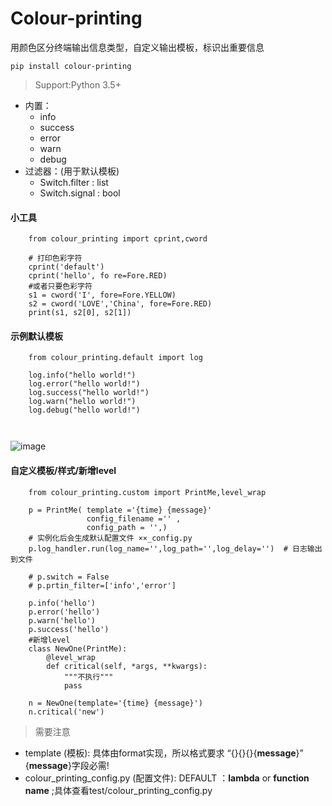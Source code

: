 # Colour-printing
用颜色区分终端输出信息类型，自定义输出模板，标识出重要信息
```
pip install colour-printing
```
> Support:Python 3.5+
- 内置： 
  - info 
  - success 
  - error 
  - warn
  - debug
- 过滤器：(用于默认模板)
  - Switch.filter : list
  - Switch.signal : bool
  
#### 小工具

```
    from colour_printing import cprint,cword

    # 打印色彩字符
    cprint('default')
    cprint('hello', fo re=Fore.RED)
    #或者只要色彩字符
    s1 = cword('I', fore=Fore.YELLOW)
    s2 = cword('LOVE','China', fore=Fore.RED)
    print(s1, s2[0], s2[1])
```


#### 示例默认模板
```
    from colour_printing.default import log
    
    log.info("hello world!")
    log.error("hello world!")
    log.success("hello world!")
    log.warn("hello world!")
    log.debug("hello world!")

    

```
![image](https://github.com/Faithforus/Colour-printing/blob/master/default.png)
#### 自定义模板/样式/新增level

```
    from colour_printing.custom import PrintMe,level_wrap

    p = PrintMe( template ='{time} {message}'
                 config_filename ='' ,
                 config_path = '',) 
    # 实例化后会生成默认配置文件 ××_config.py
    p.log_handler.run(log_name='',log_path='',log_delay='')  # 日志输出到文件

    # p.switch = False
    # p.prtin_filter=['info','error']

    p.info('hello')
    p.error('hello')
    p.warn('hello')
    p.success('hello')
    #新增level
    class NewOne(PrintMe):
        @level_wrap
        def critical(self, *args, **kwargs):
            """不执行"""
            pass
            
    n = NewOne(template='{time} {message}')
    n.critical('new')

```
> 需要注意 
- template (模板):  具体由format实现，所以格式要求 “{}{}{}{**message**}”  {**message**}字段必需!
- colour_printing_config.py (配置文件):  DEFAULT ：**lambda** or **function name** ;具体查看test/colour_printing_config.py


